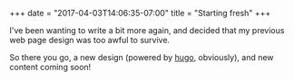 +++
date = "2017-04-03T14:06:35-07:00"
title = "Starting fresh"
+++

I've been wanting to write a bit more again, and decided that my previous web page
design was too awful to survive.

So there you go, a new design (powered by [hugo](http://gohugo.io/), obviously), and new content coming soon!
